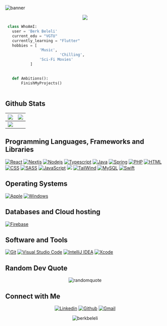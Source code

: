 ![banner](https://user-images.githubusercontent.com/44535117/199995140-30ec2bfc-738c-4515-a2b6-a5d046e55d02.png)

<p align="center">
	<img src="https://readme-typing-svg.herokuapp.com?color=0d8eceF&size=30&center=true&vCenter=true&width=550&height=70&lines=Hey+There,+I'm+Berk+Beleli;I+Love+Programming;Software+Engineer;Loves+To+Build+Projects;A+Problem+Solver;"></p>



 ```python
  class WhoAmI:
    user = 'Berk Beleli'
	current_edu = "VGTU"
	currently_learning = "Flutter"
	hobbies = [
				'Music',
                         'Chilling',
				'Sci-Fi Movies'
			]
	
	
	def Ambitions():
		FinishMyProjects()
	
 ```
 
 ## Github Stats

<img src="https://github-readme-stats-sigma-five.vercel.app/api?username=berkbeleli&&show_icons=true&theme=tokyonight">|<img src="https://github-readme-streak-stats.herokuapp.com/?user=berkbeleli&theme=blueberry_duo"/>
|---|---|
<img src="https://github-readme-stats-sigma-five.vercel.app/api/top-langs/?username=berkbeleli&theme=tokyonight&layout=compact"/>|

## Programming Languages, Frameworks and Libraries

<p>
	<a href="#"><img alt="React" src="https://img.shields.io/badge/React-20232A?style=for-the-badge&logo=react&logoColor=61DAFB"></a>
	<a href="#"><img alt="Nextjs" src="https://img.shields.io/static/v1?style=for-the-badge&message=Next.js&color=000000&logo=Next.js&logoColor=FFFFFF&label="></a>
		<a href="#"><img alt="Nodejs" src="https://img.shields.io/static/v1?style=for-the-badge&message=Node.js&color=339933&logo=Node.js&logoColor=FFFFFF&label="></a>
    <a href="#"><img alt="Typescript" src="https://img.shields.io/badge/TypeScript-007ACC?style=for-the-badge&logo=typescript&logoColor=white"></a>
	     <a href="#"><img alt="Java" src="https://img.shields.io/badge/Java-323330?style=for-the-badge&logo=java&logoColor=F7DF1E"></a>
	 <a href="#"><img alt="Spring" src="https://img.shields.io/badge/Spring-6DB33F?style=for-the-badge&logo=spring&logoColor=white"></a>
      <a href="#"><img alt="PHP" src="https://img.shields.io/badge/PHP-777BB4?style=for-the-badge&logo=php&logoColor=white"></a>
    <a href="#"><img alt="HTML" src="https://img.shields.io/badge/HTML5-E34F26?style=for-the-badge&logo=html5&logoColor=white"></a>
       <a href="#"><img alt="CSS" src="https://img.shields.io/badge/CSS3-1572B6?style=for-the-badge&logo=css3&logoColor=white"></a>
	   <a href="#"><img alt="SASS" src="https://img.shields.io/static/v1?style=for-the-badge&message=Sass&color=CC6699&logo=Sass&logoColor=FFFFFF&label="></a>
    <a href="#"><img alt="JavaScript" src="https://img.shields.io/badge/JavaScript-323330?style=for-the-badge&logo=javascript&logoColor=F7DF1E"></a>
      <a href="#"><img src="https://img.shields.io/badge/Bootstrap-563D7C?style=for-the-badge&logo=bootstrap&logoColor=white"></a>
    <a href="#"><img alt="TailWind" src="https://img.shields.io/badge/Tailwind_CSS-38B2AC?style=for-the-badge&logo=tailwind-css&logoColor=white"></a>
     <a href="#"><img alt="MySQL" src="https://img.shields.io/badge/MySQL-00000F?style=for-the-badge&logo=mysql&logoColor=white"></a>
	  <a href="#"><img alt="Swift" src="https://img.shields.io/badge/Swift-FA7343?style=for-the-badge&logo=swift&logoColor=white"></a>
</p>

## Operating Systems
<p>
  <a href="#"><img alt="Apple" src="https://img.shields.io/badge/mac%20os-000000?style=for-the-badge&logo=apple&logoColor=white"></a>
  <a href="#"><img alt="Windows" src="https://img.shields.io/badge/Windows-0078D6?style=for-the-badge&logo=windows&logoColor=white"></a>
</p>


## Databases and Cloud hosting

<p>
    <a href="#"><img alt="Firebase" src="https://img.shields.io/static/v1?style=for-the-badge&message=Firebase&color=222222&logo=Firebase&logoColor=FFCA28&label="></a>
</p> 

## Software and Tools
<p>

  <a href="#"><img alt="Git" src="https://img.shields.io/badge/GIT-E44C30?style=for-the-badge&logo=git&logoColor=white"></a>
  <a href="#"><img alt="Visual Studio Code" src="https://img.shields.io/badge/Visual_Studio_Code-0078D4?style=for-the-badge&logo=visual%20studio%20code&logoColor=white"></a>
	<a href="#"><img alt="IntelliJ IDEA" src="https://img.shields.io/badge/IntelliJ_IDEA-000000.svg?style=for-the-badge&logo=intellij-idea&logoColor=white"></a>
	<a href="#"><img alt="Xcode" src="https://img.shields.io/badge/Xcode-007ACC?style=for-the-badge&logo=Xcode&logoColor=white"></a>
</p>


## Random Dev Quote

<p align="center">
 <img src="https://quotes-github-readme.vercel.app/api?type=horizontal&theme=algolia" alt="randomquote" />
 </p>
 
## Connect with Me


<p align="center">
  <a href="https://www.linkedin.com/in/berkbeleli/"><img alt="Linkedin" title="Berk Beleli" src="https://img.shields.io/badge/LinkedIn-0077B5?style=for-the-badge&logo=linkedin&logoColor=white"></a>
  <a href="https://github.com/berkbeleli"><img alt="Github" title="Berk Beleli" src="https://img.shields.io/badge/GitHub-100000?style=for-the-badge&logo=github&logoColor=white"></a>
    <a href="mailto:berkbeleli@gmail.com"><img alt="Gmail" title="Berk Beleli Gmail" src="https://img.shields.io/badge/Gmail-D14836?style=for-the-badge&logo=gmail&logoColor=white"></a>
 </p>
 
 <p align="center">
 <img src="https://komarev.com/ghpvc/?username=berkbeleli&color=blue&style=for-the-badge" alt="berkbeleli" />
 </p>
